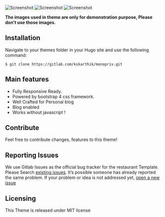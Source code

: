 ![Screenshot](https://gitlab.com/kskarthik/monopriv/raw/master/images/screenshot.png "Desktop View")
![Screenshot](https://gitlab.com/kskarthik/monopriv/raw/master/images/tn.png "Tab view")
![Screenshot](https://gitlab.com/kskarthik/monopriv/raw/master/images/mobile.png "Mobile View")

**The images used in theme are only for demonstration purpose, Please don't use those images.**

## Installation

Navigate to your themes folder in your Hugo site and use the following command:

```
$ git clone https://gitlab.com/kskarthik/monopriv.git

```

## Main features

* Fully Responsive Ready.
* Powered by bootstrap 4 css framework.
* Well Crafted for Personal blog
* Blog enabled
* Works without javascript !

## Contribute 
Feel free to contribute changes, features to this theme!

## Reporting Issues

We use Gitlab Issues as the official bug tracker for the restaurant Template. Please Search [existing issues](https://gitlab.com/kskarthik/monopriv/issues). It’s possible someone has already reported the same problem.
If your problem or idea is not addressed yet, [open a new issue](https://gitlab.com/kskarthik/monopriv/issues)

## Licensing

This Theme is released under MIT license

